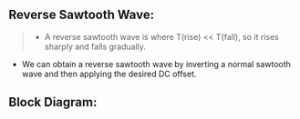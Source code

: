 ## Reverse Sawtooth Wave:
> - A reverse sawtooth wave is where T(rise) << T(fall), so it rises sharply and falls gradually.
- We can obtain a reverse sawtooth wave by inverting a normal sawtooth wave and then applying the desired DC offset.

## Block Diagram:

